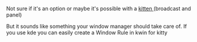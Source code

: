 Not sure if it's an option or maybe it's possible with a [kitten ](https://sw.kovidgoyal.net/kitty/kittens_intro/) (broadcast and panel)

But it sounds like something your window manager should take care of. If you use kde you can easily create a Window Rule in kwin for kitty

